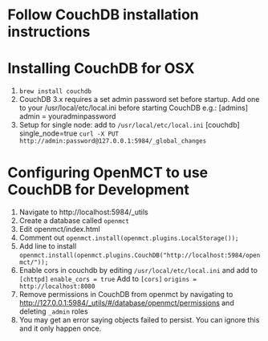 # Follow CouchDB installation instructions
# Installing CouchDB for OSX
1. `brew install couchdb`
2. CouchDB 3.x requires a set admin password set before startup.
Add one to your /usr/local/etc/local.ini before starting CouchDB e.g.:
  [admins]
  admin = youradminpassword
3. Setup for single node:
add to `/usr/local/etc/local.ini` [couchdb] single_node=true
`curl -X PUT http://admin:password@127.0.0.1:5984/_global_changes`


# Configuring OpenMCT to use CouchDB for Development
1. Navigate to http://localhost:5984/_utils
2. Create a database called `openmct`
3. Edit openmct/index.html
4. Comment out `openmct.install(openmct.plugins.LocalStorage());`
5. Add line to install `openmct.install(openmct.plugins.CouchDB("http://localhost:5984/openmct/"));`
6. Enable cors in couchdb by editing `/usr/local/etc/local.ini` and add to `[chttpd]` `enable_cors = true`
Add to `[cors]`
`origins = http://localhost:8080`
7. Remove permissions in CouchDB from openmct by navigating to http://127.0.0.1:5984/_utils/#/database/openmct/permissions and deleting `_admin` roles
8. You may get an error saying objects failed to persist. You can ignore this and it only happen once.